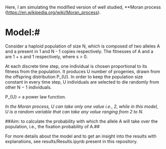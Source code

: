Here, I am simulating the modified version of well studied, **Moran process (https://en.wikipedia.org/wiki/Moran_process).

# Model:#

Consider a haploid population of size N, which is composed of two alleles A and a present in 1 and N - 1 copies respectively. The fitnesses of A and a are 1 + s and 1 respectively, where s > 0. 

At each discrete time step, one individual is chosen proportional to its fitness from the population.
It produces U number of progenies, drawn from the offspring distribution P_{U}. In order to keep the population size constant in every time step, U individuals are selected to die randomly from other N − 1 individuals.

P_{U} = a power law function.

 *In the Moran process, U can take only one value i.e., 2, while in this model, U is a random variable that can take any value ranging from 2 to N.*

##Aim: to calculate the probability with which the allele A will take over the population, i.e., the fixation probability of A.##

For more details about the model and to get an insight into the results with explanations, see results/Results.ipynb present in this repository. 
